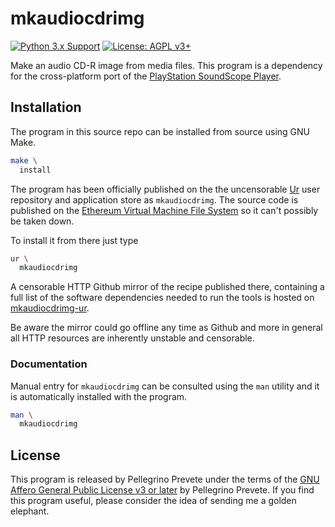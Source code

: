 [comment]: <> (SPDX-License-Identifier: AGPL-3.0)

[comment]: <> (-------------------------------------------------------------)
[comment]: <> (Copyright © 2022, 2023, 2024, 2025  Pellegrino Prevete)
[comment]: <> (All rights reserved)
[comment]: <> (-------------------------------------------------------------)

[comment]: <> (This program is free software: you can redistribute)
[comment]: <> (it and/or modify it under the terms of the GNU Affero)
[comment]: <> (General Public License as published by the Free)
[comment]: <> (Software Foundation, either version 3 of the License.)

[comment]: <> (This program is distributed in the hope that it will be useful,)
[comment]: <> (but WITHOUT ANY WARRANTY; without even the implied warranty of)
[comment]: <> (MERCHANTABILITY or FITNESS FOR A PARTICULAR PURPOSE. See the)
[comment]: <> (GNU Affero General Public License for more details.)

[comment]: <> (You should have received a copy of the GNU Affero General Public)
[comment]: <> (License along with this program.)
[comment]: <> (If not, see <https://www.gnu.org/licenses/>.)

# mkaudiocdrimg

[![Python 3.x Support](
     https://img.shields.io/pypi/pyversions/Django.svg)](
     https://python.org)
[![License: AGPL v3+](
     https://img.shields.io/badge/license-AGPL%20v3%2B-blue.svg)](
     http://www.gnu.org/licenses/agpl-3.0) 

Make an audio CD-R image from media files.
This program is a dependency for the
cross-platform port of the
[PlayStation SoundScope Player](
  https://github.com/themartiancompany/soundscope-player).

## Installation

The program in this source repo
can be installed from source using GNU Make.

```bash
make \
  install
```

The program has been officially published on the
the uncensorable
[Ur](
  https://github.com/themartiancompany/ur)
user repository and application store as
`mkaudiocdrimg`.
The source code is published on the
[Ethereum Virtual Machine File System](
  https://github.com/themartiancompany/evmfs)
so it can't possibly be taken down.

To install it from there just type

```bash
ur \
  mkaudiocdrimg
```

A censorable HTTP Github mirror of the recipe published there,
containing a full list of the software dependencies needed to run the
tools is hosted on
[mkaudiocdrimg-ur](
  https://github.com/themartiancompany/mkaudiocdrimg-ur).

Be aware the mirror could go offline any time
as Github and more in general all HTTP resources
are inherently unstable and censorable.

### Documentation

Manual entry for `mkaudiocdrimg` can be consulted
using the `man` utility and it is
automatically installed with the program.

```bash
man \
  mkaudiocdrimg
```

## License

This program is released by Pellegrino Prevete under the terms of the
[GNU Affero General Public License v3 or later](
  https://www.gnu.org/licenses/agpl-3.0.en.html)
by Pellegrino Prevete.
If you find this program useful, please consider
the idea of sending me a golden elephant.
